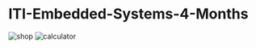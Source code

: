 # ITI-Embedded-Systems-4-Months
![shop](https://user-images.githubusercontent.com/116512615/202807757-e5843acb-c1bd-427c-99be-d6d8dd1e5da5.gif)
![calculator](https://user-images.githubusercontent.com/116512615/202809641-a4b00c13-8545-4d33-952d-e16b8883b696.gif)

